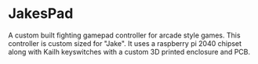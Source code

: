 # JakesPad
A custom built fighting gamepad controller for arcade style games. This controller is custom sized for "Jake". It uses a raspberry pi 2040 chipset along with Kailh keyswitches with a custom 3D printed enclosure and PCB.
